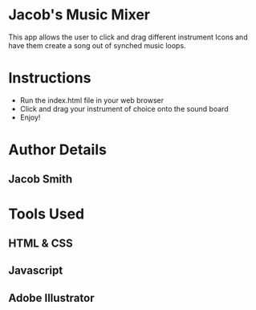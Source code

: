 
# Jacob's Music Mixer
This app allows the user to click and drag different instrument Icons and have them create a song out of synched music loops. 

# Instructions
* Run the index.html file in your web browser
* Click and drag your instrument of choice onto the sound board
* Enjoy!

# Author Details
## Jacob Smith
# Tools Used
## HTML & CSS
## Javascript
## Adobe Illustrator



